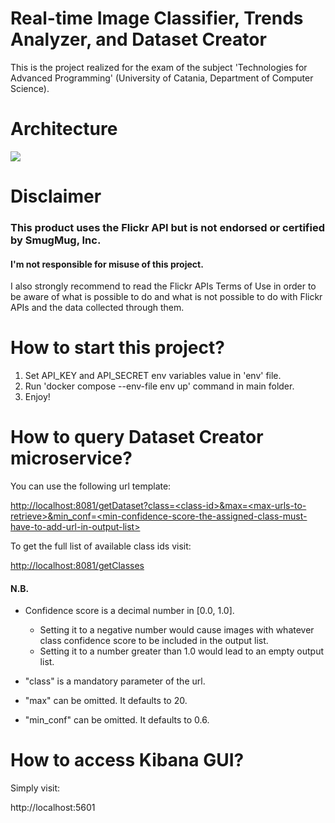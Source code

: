 # Real-time Image Classifier, Trends Analyzer, and Dataset Creator

This is the project realized for the exam of the subject 'Technologies for Advanced Programming' (University of Catania, Department of Computer Science).

# Architecture

<img src='tap_project_architecture.svg'>

# Disclaimer

<b><h3>This product uses the Flickr API but is not endorsed or certified by SmugMug, Inc.</h3></b>
<h4>I'm not responsible for misuse of this project.</h4>
I also strongly recommend to read the Flickr APIs Terms of Use in order to be aware of what is possible to do and what is not possible to do with Flickr APIs and the data collected through them.

# How to start this project?

1. Set API_KEY and API_SECRET env variables value in 'env' file.
2. Run 'docker compose --env-file env up' command in main folder.
3. Enjoy!
  
# How to query Dataset Creator microservice?

You can use the following url template:  

[http://localhost:8081/getDataset?class=\<class-id\>&max=\<max-urls-to-retrieve\>&min_conf=\<min-confidence-score-the-assigned-class-must-have-to-add-url-in-output-list\>](http://localhost:8081/getDataset?class=\<class-id\>&max=\<max-urls-to-retrieve\>&min_conf=\<min-confidence-score-the-assigned-class-must-have-to-add-url-in-output-list\>)

To get the full list of available class ids visit:

[http://localhost:8081/getClasses](http://localhost:8081/getClasses)<br>

<h4>N.B.</h4>

- Confidence score is a decimal number in [0.0, 1.0].

  - Setting it to a negative number would cause images with whatever class confidence score to be included in the output list.  
  - Setting it to a number greater than 1.0 would lead to an empty output list.

- "class" is a mandatory parameter of the url.
- "max" can be omitted. It defaults to 20.
- "min_conf" can be omitted. It defaults to 0.6.

# How to access Kibana GUI?
  
Simply visit:

http://localhost:5601
